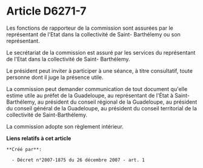# Article D6271-7

Les fonctions de rapporteur de la commission sont assurées par le représentant de l'Etat dans la collectivité de Saint-
Barthélemy ou son représentant. 

Le secrétariat de la commission est assuré par les services du représentant de l'Etat dans la collectivité de Saint-
Barthélemy.

Le président peut inviter à participer à une séance, à titre consultatif, toute personne dont il juge la présence utile. 

La commission peut demander communication de tout document qu'elle estime utile au préfet de la Guadeloupe, au représentant
de l'État à Saint-Barthélemy, au président du conseil régional de la Guadeloupe, au président du conseil général de la
Guadeloupe, au président du conseil territorial de la collectivité de Saint-Barthélemy. 

La commission adopte son règlement intérieur.

**Liens relatifs à cet article**

	**Créé par**:

	  - Décret n°2007-1875 du 26 décembre 2007 - art. 1
